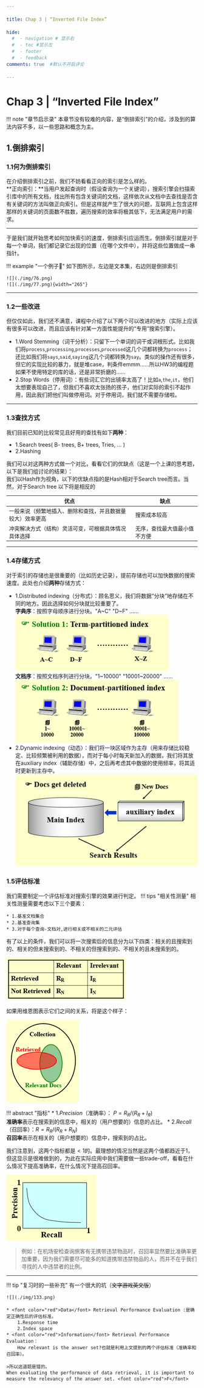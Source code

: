 ```yaml
---

title: Chap 3 | “Inverted File Index”

hide:
  #  - navigation # 显示右
  #  - toc #显示左
  #  - footer
  #  - feedback  
comments: true  #默认不开启评论

---
```

<h1 id="欢迎">Chap 3 | “Inverted File Index”</h1>
!!! note "章节启示录"
    本章节没有较难的内容，是“倒排索引”的介绍，涉及到的算法内容不多，以一些思路和概念为主。

## 1.倒排索引

### 1.1何为倒排索引
在介绍倒排索引之前，我们不妨看看正向的索引是怎么样的。  
**正向索引：**当用户发起查询时（假设查询为一个关键词），搜索引擎会扫描索引库中的所有文档，找出所有包含关键词的文档，这样依次从文档中去查找是否含有关键词的方法叫做正向索引。但是这样就产生了很大的问题，互联网上包含这样那样的关键词的页面数不胜数，遍历搜索的效率将极其低下，无法满足用户的需求。    
<hr></hr> 
于是我们就开始思考如何加快索引的速度，倒排索引应运而生。倒排索引就是对于每一个单词，我们都记录它出现的位置（在哪个文件中），并将这些位置做成一串指针。

!!! example "一个例子🌰"
    如下图所示，左边是文本集，右边则是倒排索引  

    ![](./img/76.png)
    ![](./img/77.png){width="265"}

<hr></hr>

### 1.2一些改进
但仅仅如此，我们还不满意，课程中介绍了以下两个可以改进的地方（实际上应该有很多可以改进，而且应该有针对某一方面性能提升的“专用”搜索引擎）。 

*  1.Word Stemming（词干分析）：只留下一个单词的词干或词根形式。比如我们将`process`,`processing`,`processes`,`processed`这几个词都转换为`process`；还比如我们将`says`,`said`,`saying`这几个词都转换为`say`。类似的操作还有很多，但它的实现比较的暴力，就是堆case，判条件emmm……所以HW3的编程题如果不使用特定的库的话，还是非常折磨的……
*  2.Stop Words（停用词）：有些词汇它的出镜率太高了！比如`a`,`the`,`it`，他们太想要表现自己了，但我们不喜欢太张扬的孩子，他们对实际的索引不起作用，因此我们把他们叫做停用词。对于停用词，我们就不需要存储啦。
<hr></hr> 

### 1.3查找方式
我们目前已知的比较常见且好用的查找有如下**两种**：  

* 1.Search trees( B- trees, B+ trees, Tries, ... )
* 2.Hashing

我们可以对这两种方式做一个对比，看看它们的优缺点（这是一个上课的思考题，以下是我们组讨论的结果）：  
我们以Hash作为视角，以下的优缺点指的是Hash相对于Search tree而言。当然，对于Search tree 以下将是相反的

| **优点** | **缺点** |
|----------- | ---------- |
|一般来说（频繁地插入、删除和查找，并且数据量较大）效率更高|搜索成本较高 |
|冲突解决方式（结构）灵活可变，可根据具体情况具体选择| 无序，查找最大值最小值不方便|
<hr></hr> 

### 1.4存储方式
对于索引的存储也是很重要的（比如历史记录），提前存储也可以加快数据的搜索速度。此处也介绍**两种**存储方式：

* 1.Distributed indexing（分布式）：顾名思义，我们将数据“分块”地存储在不同的地方。因此选择如何分块就比较重要了。  
  **字典序**：按照字母顺序进行分块。"A~C" "D~F" ……   
  ![](./img/78.png)  
  **文档序**：按照文档序列进行分块。"1~10000" "10001~20000" ……    
  ![](./img/79.png)
* 2.Dynamic indexing（动态）：我们将一块区域作为主存（用来存储比较稳定、比较频繁被利用的数据），而对于每小时每天新加入的数据，我们将其放在auxiliary index（辅助存储）中，之后再考虑其中数据的使用频率，将其适时更新到主存中。  
![](./img/80.png)

### 1.5评估标准
我们需要制定一个评估标准对搜索引擎的效果进行判定。
!!! tips "相关性测量"
    相关性测量需要考虑以下三个要素：  

    * 1.基准文档集合  
    * 2.基准查询集  
    * 3.对于每个查询-文档对,进行相关或不相关的二元评估
有了以上的条件，我们可以将一次搜索后的信息分为以下四类：相关的且搜索到的、相关的但未搜索到的、不相关的但搜索到的、不相关的且未搜索到的。  

![](./img/81.png)

如果用维恩图表示它们之间的关系，将是这个样子：  

![](./img/82.png)

!!! abstract "指标"
    * 1.$Precision$（准确率）： $P=R_R/(R_R+I_R)$  
    **准确率**表示在搜索到的信息中，相关的（用户想要的）信息的占比。 
    * 2.$Recall$（召回率）：$R=R_R/(R_R+R_N)$   
    **召回率**表示在相关的（用户想要的）信息中，搜索到的占比。  

我们注意到，这两个指标都是$\lt1$的。最理想的情况当然是这两个值都趋近于$1$，但这显示是很难做到的，为此在实际应用中我们需要做一些trade-off，看看在什么情况下提高准确率，在什么情况下提高召回率。  

![](./img/83.png)

>例如：在机场安检查询旅客有无携带违禁物品时，召回率显然要比准确率更加重要，因为我们需要尽可能多的知道携带违禁物品的人，而并不在乎我们寻找的人中违禁者的比例。
<hr></hr>

!!! tip "复习时的一些补充"
    有一个很大的坑（~~文字游戏英文版~~）

    ![](./img/133.png)

    * <font color="red">Data</font> Retrieval Performance Evaluation :是确定正确性后的评估标准。  
        1.Response time  
        2.Index space  
    * <font color="red">Information</font> Retrieval Performance Evaluation：  
        How relevant is the answer set?也就是利用上文提到的两个评估标准（准确率和召回率）。

    >所以这道题是错的。
    When evaluating the performance of data retrieval, it is important to measure the relevancy of the answer set. <font color="red">F</font>
    